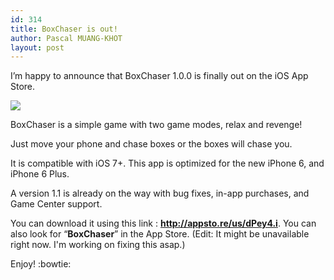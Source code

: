 ```yaml
---
id: 314
title: BoxChaser is out!
author: Pascal MUANG-KHOT
layout: post
---
```


I&#8217;m happy to announce that BoxChaser 1.0.0 is finally out on the iOS App Store.

<img src="http://a3.mzstatic.com/us/r30/Purple1/v4/3e/c1/cd/3ec1cdb1-9ef7-82b3-778e-2ffdbe14c114/screen1136x1136.jpeg" />

BoxChaser is a simple game with two game modes, relax and revenge!

Just move your phone and chase boxes or the boxes will chase you.

It is compatible with iOS 7+. This app is optimized for the new iPhone 6, and iPhone 6 Plus.

A version 1.1 is already on the way with bug fixes, in-app purchases, and Game Center support.

You can download it using this link : **<http://appsto.re/us/dPey4.i>**. You can also look for &#8220;**BoxChaser**&#8221; in the App Store. (Edit: It might be unavailable right now. I'm working on fixing this asap.)

Enjoy! :bowtie:

&nbsp;

 [1]: http://www.mkpascal.net/blog/wp-content/uploads/2014/12/icon175x175.png
 [2]: http://www.mkpascal.net/blog/wp-content/uploads/2014/12/pr_source.png
